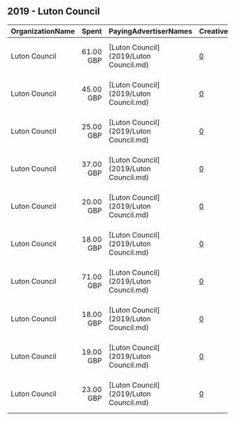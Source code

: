 ## 2019 - Luton Council 
|OrganizationName|Spent|PayingAdvertiserNames|CreativeUrls|Impressions|Genders|AgeBrackets|CountryCodes|BillingAddresses|CandidateBallotInformation|
|:---|---:|:---|:---|---:|:---|:---|:---|:---|:---|
|Luton Council|61.00 GBP|[Luton Council](2019/Luton Council.md)|[0](https://www.snap.com/political-ads/asset/7a45bab6499317283d9bb5499672318e23f04092908cfe3dc7fc8b5edd8b15e2?mediaType=mp4)|46,213||17-30|united kingdom|"Town Hall, George St,Luton,LU1 2BQ,GB"||
|Luton Council|45.00 GBP|[Luton Council](2019/Luton Council.md)|[0](https://www.snap.com/political-ads/asset/959f6fe28df36c03b6e0109eb9cfc5a580a7d66d2607b3259842663d4afeb544?mediaType=mp4)|34,875||17-30|united kingdom|"Town Hall, George St,Luton,LU1 2BQ,GB"||
|Luton Council|25.00 GBP|[Luton Council](2019/Luton Council.md)|[0](https://www.snap.com/political-ads/asset/0ed7bd11efa081063741be6df133023be7a3889cfb11fa9cfb0f7a6f37a9a7c1?mediaType=mp4)|15,569||17-30|united kingdom|"Town Hall, George St,Luton,LU1 2BQ,GB"||
|Luton Council|37.00 GBP|[Luton Council](2019/Luton Council.md)|[0](https://www.snap.com/political-ads/asset/ffdef1a0486179ce24ee69a52d52b2de33efaeb73297167552b4bf641dadfb41?mediaType=mp4)|28,465||17-30|united kingdom|"Town Hall, George St,Luton,LU1 2BQ,GB"||
|Luton Council|20.00 GBP|[Luton Council](2019/Luton Council.md)|[0](https://www.snap.com/political-ads/asset/70768604fff7c4c315a72a3ee8996a99703661536c9110d5fda3b14dd62b92cb?mediaType=mp4)|12,782||17-30|united kingdom|"Town Hall, George St,Luton,LU1 2BQ,GB"||
|Luton Council|18.00 GBP|[Luton Council](2019/Luton Council.md)|[0](https://www.snap.com/political-ads/asset/37d65f86d6801265b7f92412274fb03ee7a35fa63a10b5bc27955650e8bacd33?mediaType=mp4)|11,032||17-30|united kingdom|"Town Hall, George St,Luton,LU1 2BQ,GB"||
|Luton Council|71.00 GBP|[Luton Council](2019/Luton Council.md)|[0](https://www.snap.com/political-ads/asset/884b5cb68f213304e47e25e66beedd17cef4b228360b021ee44c21510b19d26c?mediaType=mp4)|52,418||17-30|united kingdom|"Town Hall, George St,Luton,LU1 2BQ,GB"||
|Luton Council|18.00 GBP|[Luton Council](2019/Luton Council.md)|[0](https://www.snap.com/political-ads/asset/d79f3c45091004ba32dd49cd70ce867d57d9aeb84139f6c583d8db022b3cdd0f?mediaType=mp4)|14,087||17-30|united kingdom|"Town Hall, George St,Luton,LU1 2BQ,GB"||
|Luton Council|19.00 GBP|[Luton Council](2019/Luton Council.md)|[0](https://www.snap.com/political-ads/asset/4ff2fcc028835e8e355682d0a1e6551cf9f6ab5b248352eb6dbf6be59bb07522?mediaType=mp4)|11,392||17-30|united kingdom|"Town Hall, George St,Luton,LU1 2BQ,GB"||
|Luton Council|23.00 GBP|[Luton Council](2019/Luton Council.md)|[0](https://www.snap.com/political-ads/asset/16902c55cfa0caca731535b4655ab1b24626f6649dd264149776cc93065d2add?mediaType=mp4)|12,612||17-30|united kingdom|"Town Hall, George St,Luton,LU1 2BQ,GB"||
